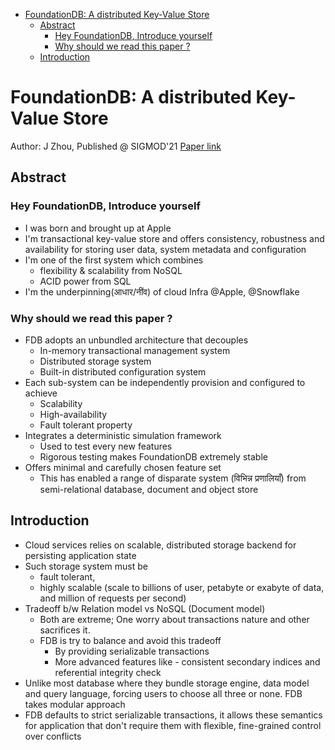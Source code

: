 - [FoundationDB: A distributed Key-Value Store](#foundationdb-a-distributed-key-value-store)
  - [Abstract](#abstract)
    - [Hey FoundationDB, Introduce yourself](#hey-foundationdb-introduce-yourself)
    - [Why should we read this paper ?](#why-should-we-read-this-paper-)
  - [Introduction](#introduction)

# FoundationDB: A distributed Key-Value Store
Author: J Zhou, Published @ SIGMOD'21
[Paper link](https://www.foundationdb.org/files/fdb-paper.pdf)

## Abstract
### Hey FoundationDB, Introduce yourself
- I was born and brought up at Apple 
- I'm transactional key-value store and offers consistency, robustness and availability for storing user data, system metadata and configuration
- I'm one of the first system which combines 
  -  flexibility & scalability from NoSQL
  -  ACID power from SQL 
- I'm the underpinning(आधार/नींव) of cloud Infra @Apple, @Snowflake
  
### Why should we read this paper ? 
- FDB adopts an unbundled architecture that decouples 
  - In-memory transactional management system
  - Distributed storage system
  - Built-in distributed configuration system 
- Each sub-system can be independently provision and configured to achieve
  - Scalability
  - High-availability
  - Fault tolerant property 
- Integrates a deterministic simulation framework
  - Used to test every new features
  - Rigorous testing makes FoundationDB extremely stable
- Offers minimal and carefully chosen feature set
  - This has enabled a range of disparate system (विभिन्न प्रणालियाँ) from semi-relational database, document and object store

## Introduction
- Cloud services relies on scalable, distributed storage backend for persisting application state
- Such storage system must be 
  - fault tolerant,
  - highly scalable (scale to billions of user, petabyte or exabyte of data, and million of requests per second)
- Tradeoff b/w Relation model vs NoSQL (Document model)
  - Both are extreme; One worry about transactions nature and other sacrifices it.
  - FDB is try to balance and avoid this tradeoff
    - By providing serializable transactions 
    - More advanced features like - consistent secondary indices and referential integrity check
- Unlike most database where they bundle storage engine, data model and query language, forcing users to choose all three or none. FDB takes modular approach 
- FDB defaults to strict serializable transactions, it allows these semantics for application that don't require them with flexible, fine-grained control over conflicts